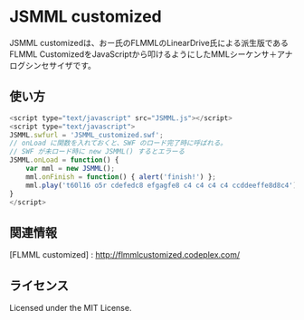 JSMML customized
============

JSMML customizedは、おー氏のFLMMLのLinearDrive氏による派生版であるFLMML CustomizedをJavaScriptから叩けるようにしたMMLシーケンサ＋アナログシンセサイザです。

## 使い方
```js
<script type="text/javascript" src="JSMML.js"></script>
<script type="text/javascript">
JSMML.swfurl = 'JSMML_customized.swf';
// onLoad に関数を入れておくと、SWF のロード完了時に呼ばれる。
// SWF が未ロード時に new JSMML() するとエラーる 
JSMML.onLoad = function() {
	var mml = new JSMML();
	mml.onFinish = function() { alert('finish!') };
	mml.play('t60l16 o5r cdefedc8 efgagfe8 c4 c4 c4 c4 ccddeeffe8d8c4');
}
</script>
```
関連情報
--------
[FLMML customized] : http://flmmlcustomized.codeplex.com/

## ライセンス
Licensed under the MIT License.